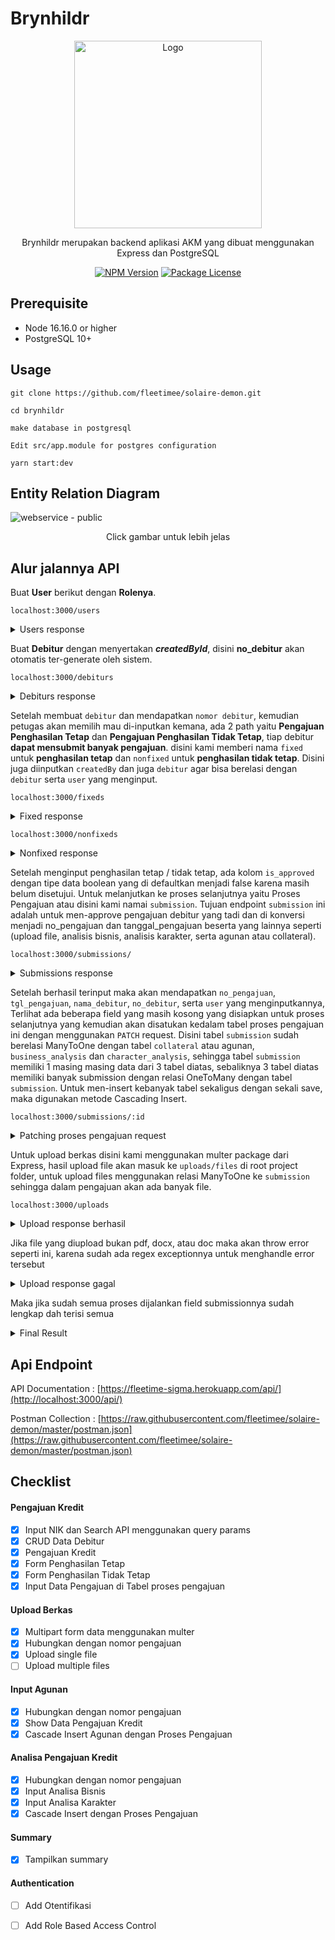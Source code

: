 # Brynhildr
<p align="center">
<a href="https://user-images.githubusercontent.com/45744788/178934617-15da5f5c-89cf-4fb1-8878-60e3dc99d4b3.png" target="blank"><img src="https://www.seekpng.com/png/full/8-82747_clipart-royalty-free-download-bonfire-clipart-watercolor-dark.png"  width="300" alt="Logo" /></a>
</p>

<p align="center">Brynhildr merupakan backend aplikasi AKM yang dibuat menggunakan Express dan PostgreSQL</p>
<p align="center">
<a href="#" target="_blank"><img src="https://img.shields.io/npm/v/@nestjs/core.svg" alt="NPM Version" /></a>
<a href="#" target="_blank"><img src="https://img.shields.io/npm/l/@nestjs/core.svg" alt="Package License" /></a>


## Prerequisite
- Node 16.16.0 or higher
- PostgreSQL 10+


## Usage
```
git clone https://github.com/fleetimee/solaire-demon.git

cd brynhildr

make database in postgresql

Edit src/app.module for postgres configuration

yarn start:dev
```
## Entity Relation Diagram
![webservice - public](https://user-images.githubusercontent.com/45744788/178937450-48649997-0f66-414f-99ef-fe662f787f56.png)

<p align="center" >Click gambar untuk lebih jelas</p>

## Alur jalannya API
Buat **User** berikut dengan **Rolenya**.

`localhost:3000/users`
<details>
  <summary>Users response</summary>

```
Request :
{
    "username": "fleetime",
    "password": "1234567890",
    "roles": [{
        "name": "Admin"
    }]
}
```
```
Response : 
{
  "id": 3,
  "username": "fleetime",
  "createdAt": "2022-07-14T08:50:45.512Z",
  "roles": [
    {
      "id": 6,
      "name": "Admin"
    }
  ],
  "createdBy": null,
  "updatedBy": null
}
```
</details>

Buat **Debitur** dengan menyertakan ***createdById***, disini **no_debitur** akan otomatis ter-generate oleh sistem.

`localhost:3000/debiturs`
<details>
<summary>Debiturs response</summary>

```
Request : 
{
    "nik": "500000",
    "nama_debitur": "Sonia Eka P",
    "alamat": "Jln Affandi No 20",
    "tempat_lahir": "Yogyakarta",
    "tanggal_lahir": "1994-11-09",
    "pekerjaan": "Customer Service",
    "agama": "Islam",
    "gender": "Perempuan",
    "no_telp": "084545245454",
    "no_seluler": "0828783232",
    "instansi": "Swasta",
    "email": "soniaekap2@gmail.com",
    "nama_ibu": "Dunno",
    "relationship": "Menikah",
    "nama_pasangan": "Novian Andika",
    "pekerjaan_pasangan": "Software Developer",
    "tgl_lahir_pasangan": "1997-09-04",
    "tempat_lahir_pasangan": "Jakarta",
    "nik_pasangan": 54545454,
    "total_income": "9999999999",
    "bidang_usaha": "Jasa Pengiriman",
    "jumlah_tanggungan": "0",
    "provinsi": "Daerah Istimewa Yogyakarta",
    "kabupaten": "Sleman",
    "kecamatan": "Depok",
    "kelurahan": "Condongcatur",
    "rt": "01",
    "rw": "05",
    "kode_pos": "14045",
    "createdBy": 3
}
```

```
Response : 
[
  {
    "id": 5,
    "no_debitur": "c7a613bb-cd08-4ec4-844b-d5b6117ce4ce",
    "nik": "500000",
    "nama_debitur": "Sonia Eka P",
    "alamat": "Jln Affandi No 20",
    "tempat_lahir": "Yogyakarta",
    "tanggal_lahir": "1994-11-09",
    "pekerjaan": "Customer Service",
    "instansi": "Swasta",
    "agama": "Islam",
    "gender": "Perempuan",
    "no_telp": "084545245454",
    "no_seluler": "0828783232",
    "email": "soniaekap2@gmail.com",
    "nama_ibu": "Dunno",
    "relationship": "Menikah",
    "nama_pasangan": "Novian Andika",
    "pekerjaan_pasangan": "Software Developer",
    "tgl_lahir_pasangan": "1997-09-04",
    "tempat_lahir_pasangan": "Jakarta",
    "nik_pasangan": 54545454,
    "total_income": "9999999999",
    "bidang_usaha": "Jasa Pengiriman",
    "jumlah_tanggungan": 0,
    "provinsi": "Daerah Istimewa Yogyakarta",
    "kabupaten": "Sleman",
    "kecamatan": "Depok",
    "kelurahan": "Condongcatur",
    "rt": 1,
    "rw": 5,
    "kode_pos": 14045,
    "nonfixed": [],
    "fixed": [],
    "createdBy": {
      "id": 3,
      "username": "fleetime",
      "password": "$2b$10$UPO7pzponNYGMELi/kXAI.miIY3qVcBeDpJR1k6VNOTHnWhrjlDNu",
      "createdAt": "2022-07-14T08:50:45.512Z"
    }
  }
]
```
</details>

Setelah membuat `debitur` dan mendapatkan `nomor debitur`, kemudian petugas akan memilih mau di-inputkan kemana, ada 2 path yaitu **Pengajuan Penghasilan Tetap** dan **Pengajuan Penghasilan Tidak Tetap**, tiap debitur **dapat mensubmit banyak pengajuan**. disini kami memberi nama `fixed` untuk **penghasilan tetap** dan `nonfixed` untuk **penghasilan tidak tetap**. Disini juga diinputkan `createdBy` dan juga `debitur` agar bisa berelasi dengan `debitur` serta `user` yang menginput.

`localhost:3000/fixeds`
<details>
<summary>Fixed response</summary>

```
Request :
{
    "jenis_pengajuan": "BARU",
    "plafon_fasilitas": "1000000",
    "jenis_penggunaan": "INVESTASI",
    "tujuan_penggunaan": "Membeli hewan qurban",
    "jangka_waktu": "5 Bulan",
    "penghasilan_pemohon": "250000",
    "potongan_gaji": "10000",
    "sisa_penghasilan": "230000",
    "nama_pejabat_penanggung_jawab": "Evil La Twin",
    "jabatan_pejabat_penanggung_jawab": "Platinum",
    "nama_pejabat_pemotong_gaji": "Eldlich",
    "jabatan_pejabat_pemotong_gaji": "Gold",
    "no_rekening": "552454212",
    "tanggal_mulai_kredit": "2022-06-11",
    "jangka_waktu_kredit": "1 Tahun",
    "plafon_kredit": "10000000",
    "debitur": "5",
    "createdBy": 3
}
```
```
Response : 
{
  "id": 33,
  "jenis_pengajuan": "BARU",
  "plafon_fasilitas": "1000000",
  "jenis_penggunaan": "INVESTASI",
  "tujuan_penggunaan": "Membeli hewan qurban",
  "jangka_waktu": "5 Bulan",
  "penghasilan_pemohon": "250000",
  "potongan_gaji": "10000",
  "sisa_penghasilan": "230000",
  "nama_pejabat_penanggung_jawab": "Evil La Twin",
  "jabatan_pejabat_penanggung_jawab": "Platinum",
  "nama_pejabat_pemotong_gaji": "Eldlich",
  "jabatan_pejabat_pemotong_gaji": "Gold",
  "no_rekening": "552454212",
  "plafon_kredit": "10000000",
  "tanggal_mulai_kredit": "2022-06-11",
  "jangka_waktu_kredit": "1 Tahun",
  "is_approved": false,
  "submission": [],
  "debitur": {
    "id": 5,
    "no_debitur": "c7a613bb-cd08-4ec4-844b-d5b6117ce4ce",
    "nama_debitur": "Sonia Eka P"
  },
  "createdBy": {
    "id": 3,
    "username": "fleetime"
  }
}
```
</details>

`localhost:3000/nonfixeds`
<details>
<summary>Nonfixed response</summary>

```
Request : 
{
    "jenis_pengajuan": "ADENDUM",
    "plafon_fasilitas": 2500,
    "jenis_penggunaan": "KONSUMSI",
    "tujuan_penggunaan": "Bermain Slot",
    "jangka_waktu": "6 Bulan",
    "no_rekening": 8545454545,
    "plafon_kredit": 2001000,
    "tanggal_mulai_kredit": "2022-05-21",
    "jangka_waktu_kredit": "8 Bulan",
    "debitur": 5,
    "createdBy": 3
}
```

```
Response :
{
  "id": 27,
  "jenis_pengajuan": "ADENDUM",
  "plafon_fasilitas": "2500",
  "jenis_penggunaan": "KONSUMSI",
  "tujuan_penggunaan": "Bermain Slot",
  "jangka_waktu": "6 Bulan",
  "no_rekening": "8545454545",
  "plafon_kredit": "2001000",
  "tanggal_mulai_kredit": "2022-05-21",
  "jangka_waktu_kredit": "8 Bulan",
  "is_approved": false,
  "debitur": {
    "id": 5,
    "no_debitur": "c7a613bb-cd08-4ec4-844b-d5b6117ce4ce",
    "nama_debitur": "Sonia Eka P"
  },
  "submission": [],
  "createdBy": {
    "id": 3,
    "username": "fleetime"
  },
  "updatedBy": null
} 
```
</details>

Setelah menginput penghasilan tetap / tidak tetap, ada kolom `is_approved` dengan tipe data boolean yang di defaultkan menjadi false karena masih belum disetujui. Untuk melanjutkan ke proses selanjutnya yaitu Proses Pengajuan atau disini kami namai `submission`. Tujuan endpoint `submission` ini adalah untuk men-approve pengajuan debitur yang tadi dan di konversi menjadi no_pengajuan dan tanggal_pengajuan beserta yang lainnya seperti (upload file, analisis bisnis, analisis karakter, serta agunan atau collateral).

`localhost:3000/submissions/`
<details>
<summary>Submissions response</summary>

```
Request :
{
    "createdBy": 3,
    "fixed": [{
        "id": 33,
        "is_approved": true
    }]
}
```

```
Response : 
{
  "id": 10,
  "no_pengajuan": "2970316707",
  "tgl_pengajuan": "2022-07-14",
  "nonfixed": [],
  "fixed": [
    {
      "id": 33,
      "jenis_pengajuan": "BARU",
      "plafon_fasilitas": "1000000",
      "jenis_penggunaan": "INVESTASI",
      "tujuan_penggunaan": "Membeli hewan qurban",
      "jangka_waktu": "5 Bulan",
      "penghasilan_pemohon": "250000",
      "potongan_gaji": "10000",
      "sisa_penghasilan": "230000",
      "nama_pejabat_penanggung_jawab": "Evil La Twin",
      "jabatan_pejabat_penanggung_jawab": "Platinum",
      "nama_pejabat_pemotong_gaji": "Eldlich",
      "jabatan_pejabat_pemotong_gaji": "Gold",
      "no_rekening": "552454212",
      "plafon_kredit": "10000000",
      "tanggal_mulai_kredit": "2022-06-11",
      "jangka_waktu_kredit": "1 Tahun",
      "is_approved": true,
      "debitur": {
        "id": 5,
        "no_debitur": "c7a613bb-cd08-4ec4-844b-d5b6117ce4ce",
        "nik": "500000",
        "nama_debitur": "Sonia Eka P"
      }
    }
  ],
  "collateral": null,
  "business_analysis": null,
  "character_analysis": null,
  "uploads": [],
  "createdBy": {
    "id": 3,
    "username": "fleetime"
  }
}
```
</details>

Setelah berhasil terinput maka akan mendapatkan `no_pengajuan`, `tgl_pengajuan`, `nama_debitur`, `no_debitur`, serta `user` yang menginputkannya, Terlihat ada beberapa field yang masih kosong yang disiapkan untuk proses selanjutnya yang kemudian akan disatukan kedalam tabel proses pengajuan ini dengan menggunakan `PATCH` request. Disini tabel `submission` sudah berelasi ManyToOne dengan tabel `collateral` atau agunan, `business_analysis` dan `character_analysis`, sehingga tabel `submission` memiliki 1 masing masing data dari 3 tabel diatas, sebaliknya 3 tabel diatas memiliki banyak submission dengan relasi OneToMany dengan tabel `submission`. Untuk men-insert kebanyak tabel sekaligus dengan sekali save, maka digunakan metode Cascading Insert.

`localhost:3000/submissions/:id`
<details>
<summary>Patching proses pengajuan request</summary>

```
Request : 
{
    "character_analysis": {
        "ulet_dalam_bisnis": 75,
        "flexible_kaku": 65,
        "kreatif_inovatif": 87,
        "jujur_dlm_bisnis": 95,
        "deskripsi_karakter": "Consequat erat rebum odio est sit dolor sea amet sed eirmod ipsum eu eirmod dolor no et ut invidunt nostrud est stet euismod clita voluptua tempor ipsum rebum et sit consetetur tempor tation kasd dolore erat diam labore sed eirmod feugiat et vero adipiscing diam consequat sanctus ut enim voluptua",
        "createdById": 3
    },
    "collateral": {
        "barang_agunan": "Mobil",
        "asuransi": "takimata iriure erat nulla est lobortis volutpat kasd",
        "nilai_agunan": 100000,
        "bukti_agunan": "Lorem ipsum",
        "ijin_milik": "magna hendrerit labore velit placerat",
        "deskripsi_agunan": "Consetetur ut sed ut feugait dolor labore eirmod est magna sadipscing elitr labore ipsum labore sanctus nonumy velit magna takimata invidunt magna hendrerit labore velit placerat no dolore dolores diam et sadipscing commodo voluptua consequat gubergren voluptua takimata elitr amet et amet no voluptua in stet doming nulla et sanctus",
        "createdBy": 3
    },
    "business_analysis": {
        "omset_penjualan": "erat nulla est lobortis volutpat kasd",
        "harga_bersaing": "lorem lorem delenit ut dolore et",
        "persaingan": "sed at et elitr at sadipscing",
        "lokasi": "strategis",
        "kualitas": "bagus",
        "deskripsi_bisnis": "Kasd accusam sea accusam iriure enim est elitr et sed sadipscing veniam nonumy lorem nonumy illum gubergren quod vel sea aliquam consetetur imperdiet aliquip et tempor tempor ut diam ipsum rebum sadipscing et stet option iriure voluptua sed sed consetetur nonumy sit consetetur takimata rebum amet clita ex et consetetur",
        "createdBy": 3
    }
    
}
```
```
Response : 
{
  "id": 10,
  "no_pengajuan": "2970316707",
  "tgl_pengajuan": "2022-07-14",
  "nonfixed": [],
  "fixed": [
    {
      "id": 33,
      "jenis_pengajuan": "BARU",
      "plafon_fasilitas": "1000000",
      "jenis_penggunaan": "INVESTASI",
      "tujuan_penggunaan": "Membeli hewan qurban",
      "jangka_waktu": "5 Bulan",
      "penghasilan_pemohon": "250000",
      "potongan_gaji": "10000",
      "sisa_penghasilan": "230000",
      "nama_pejabat_penanggung_jawab": "Evil La Twin",
      "jabatan_pejabat_penanggung_jawab": "Platinum",
      "nama_pejabat_pemotong_gaji": "Eldlich",
      "jabatan_pejabat_pemotong_gaji": "Gold",
      "no_rekening": "552454212",
      "plafon_kredit": "10000000",
      "tanggal_mulai_kredit": "2022-06-11",
      "jangka_waktu_kredit": "1 Tahun",
      "is_approved": true,
      "debitur": {
        "id": 5,
        "no_debitur": "c7a613bb-cd08-4ec4-844b-d5b6117ce4ce",
        "nik": "500000",
        "nama_debitur": "Sonia Eka P"
      }
    }
  ],
  "collateral": {
    "id": 7,
    "barang_agunan": "Mobil",
    "asuransi": "takimata iriure erat nulla est lobortis volutpat kasd",
    "nilai_agunan": "100000",
    "bukti_agunan": "Lorem ipsum",
    "ijin_milik": "magna hendrerit labore velit placerat",
    "deskripsi_agunan": "Consetetur ut sed ut feugait dolor labore eirmod est magna sadipscing elitr labore ipsum labore sanctus nonumy velit magna takimata invidunt magna hendrerit labore velit placerat no dolore dolores diam et sadipscing commodo voluptua consequat gubergren voluptua takimata elitr amet et amet no voluptua in stet doming nulla et sanctus",
    "created_at": "2022-07-15T01:28:59.231Z",
    "updated_at": "2022-07-15T01:28:59.231Z"
  },
  "business_analysis": {
    "id": 4,
    "omset_penjualan": "erat nulla est lobortis volutpat kasd",
    "harga_bersaing": "lorem lorem delenit ut dolore et",
    "persaingan": "sed at et elitr at sadipscing",
    "lokasi": "strategis",
    "kualitas": "bagus",
    "deskripsi_bisnis": "Kasd accusam sea accusam iriure enim est elitr et sed sadipscing veniam nonumy lorem nonumy illum gubergren quod vel sea aliquam consetetur imperdiet aliquip et tempor tempor ut diam ipsum rebum sadipscing et stet option iriure voluptua sed sed consetetur nonumy sit consetetur takimata rebum amet clita ex et consetetur"
  },
  "character_analysis": {
    "id": 22,
    "ulet_dalam_bisnis": 75,
    "flexible_kaku": 65,
    "kreatif_inovatif": 87,
    "jujur_dlm_bisnis": 95,
    "deskripsi_karakter": "Consequat erat rebum odio est sit dolor sea amet sed eirmod ipsum eu eirmod dolor no et ut invidunt nostrud est stet euismod clita voluptua tempor ipsum rebum et sit consetetur tempor tation kasd dolore erat diam labore sed eirmod feugiat et vero adipiscing diam consequat sanctus ut enim voluptua"
  },
  "uploads": [],
  "createdBy": {
    "id": 3,
    "username": "fleetime"
  }
}
```

</details>

Untuk upload berkas disini kami menggunakan multer package dari Express, hasil upload file akan masuk ke `uploads/files` di root project folder, untuk upload files menggunakan relasi ManyToOne ke `submission` sehingga dalam pengajuan akan ada banyak file.

`localhost:3000/uploads`
<details>
<summary>Upload response berhasil</summary>

```
Request : 
```
![image](https://user-images.githubusercontent.com/45744788/179131426-b745a309-0299-4115-a157-1fa6754300ef.png)

```
Response : 
{
  "message": "File berhasil diupload",
  "filePath": "http://localhost:3000/uploads/files/04d70b1013910a34d1491051c32826a5183.pdf"
}
```

</details>

Jika file yang diupload bukan pdf, docx, atau doc maka akan throw error seperti ini, karena sudah ada regex exceptionnya untuk menghandle error tersebut
<details>
<summary>Upload response gagal</summary>

![image](https://user-images.githubusercontent.com/45744788/179132373-88794f01-5783-4bae-94d0-defc20d86e4b.png)

```
Response : 
{
  "statusCode": 400,
  "message": "File bukan pdf/docx/doc",
  "error": "Bad Request"
}
```
</details>

Maka jika sudah semua proses dijalankan field submissionnya sudah lengkap dah terisi semua
<details>
<summary>Final Result</summary>

```
{
  "data": [
    {
      "id": 10,
      "no_pengajuan": "2970316707",
      "tgl_pengajuan": "2022-07-14",
      "nonfixed": [],
      "fixed": [
        {
          "id": 33,
          "jenis_pengajuan": "BARU",
          "plafon_fasilitas": "1000000",
          "jenis_penggunaan": "INVESTASI",
          "tujuan_penggunaan": "Membeli hewan qurban",
          "jangka_waktu": "5 Bulan",
          "penghasilan_pemohon": "250000",
          "potongan_gaji": "10000",
          "sisa_penghasilan": "230000",
          "nama_pejabat_penanggung_jawab": "Evil La Twin",
          "jabatan_pejabat_penanggung_jawab": "Platinum",
          "nama_pejabat_pemotong_gaji": "Eldlich",
          "jabatan_pejabat_pemotong_gaji": "Gold",
          "no_rekening": "552454212",
          "plafon_kredit": "10000000",
          "tanggal_mulai_kredit": "2022-06-11",
          "jangka_waktu_kredit": "1 Tahun",
          "is_approved": true,
          "debitur": {
            "id": 5,
            "no_debitur": "c7a613bb-cd08-4ec4-844b-d5b6117ce4ce",
            "nik": "500000",
            "nama_debitur": "Sonia Eka P"
          }
        }
      ],
      "collateral": {
        "id": 7,
        "barang_agunan": "Mobil",
        "asuransi": "takimata iriure erat nulla est lobortis volutpat kasd",
        "nilai_agunan": "100000",
        "bukti_agunan": "Lorem ipsum",
        "ijin_milik": "magna hendrerit labore velit placerat",
        "deskripsi_agunan": "Consetetur ut sed ut feugait dolor labore eirmod est magna sadipscing elitr labore ipsum labore sanctus nonumy velit magna takimata invidunt magna hendrerit labore velit placerat no dolore dolores diam et sadipscing commodo voluptua consequat gubergren voluptua takimata elitr amet et amet no voluptua in stet doming nulla et sanctus",
        "created_at": "2022-07-15T01:28:59.231Z",
        "updated_at": "2022-07-15T01:28:59.231Z"
      },
      "business_analysis": {
        "id": 4,
        "omset_penjualan": "erat nulla est lobortis volutpat kasd",
        "harga_bersaing": "lorem lorem delenit ut dolore et",
        "persaingan": "sed at et elitr at sadipscing",
        "lokasi": "strategis",
        "kualitas": "bagus",
        "deskripsi_bisnis": "Kasd accusam sea accusam iriure enim est elitr et sed sadipscing veniam nonumy lorem nonumy illum gubergren quod vel sea aliquam consetetur imperdiet aliquip et tempor tempor ut diam ipsum rebum sadipscing et stet option iriure voluptua sed sed consetetur nonumy sit consetetur takimata rebum amet clita ex et consetetur"
      },
      "character_analysis": {
        "id": 22,
        "ulet_dalam_bisnis": 75,
        "flexible_kaku": 65,
        "kreatif_inovatif": 87,
        "jujur_dlm_bisnis": 95,
        "deskripsi_karakter": "Consequat erat rebum odio est sit dolor sea amet sed eirmod ipsum eu eirmod dolor no et ut invidunt nostrud est stet euismod clita voluptua tempor ipsum rebum et sit consetetur tempor tation kasd dolore erat diam labore sed eirmod feugiat et vero adipiscing diam consequat sanctus ut enim voluptua"
      },
      "uploads": [
        {
          "id": 17,
          "files": "109c9c499bcca584a4f103d202cfde7e78.pdf",
          "createdDate": "2022-07-15T01:56:58.616Z",
          "updatedDate": "2022-07-15T01:56:58.616Z"
        },
        {
          "id": 18,
          "files": "04d70b1013910a34d1491051c32826a5183.pdf",
          "createdDate": "2022-07-15T02:03:34.130Z",
          "updatedDate": "2022-07-15T02:03:34.130Z"
        }
      ],
      "createdBy": {
        "id": 3,
        "username": "fleetime"
      }
    }
  ],
  "count": 1,
  "total": 1,
  "page": 1,
  "pageCount": 1
}
```
</details>




## Api Endpoint

API Documentation : [https://fleetime-sigma.herokuapp.com/api/](http://localhost:3000/api/)

Postman Collection :  [https://raw.githubusercontent.com/fleetimee/solaire-demon/master/postman.json](https://raw.githubusercontent.com/fleetimee/solaire-demon/master/postman.json)

## Checklist

#### Pengajuan Kredit
- [x] Input NIK dan Search API menggunakan query params
- [x] CRUD Data Debitur
- [x] Pengajuan Kredit
- [x] Form Penghasilan Tetap
- [x] Form Penghasilan Tidak Tetap
- [x] Input Data Pengajuan di Tabel proses pengajuan

#### Upload Berkas
- [x] Multipart form data menggunakan multer
- [x] Hubungkan dengan nomor pengajuan
- [x] Upload single file
- [ ] Upload multiple files

#### Input Agunan 
- [x] Hubungkan dengan nomor pengajuan
- [x] Show Data Pengajuan Kredit 
- [x] Cascade Insert Agunan dengan Proses Pengajuan

#### Analisa Pengajuan Kredit
- [x] Hubungkan dengan nomor pengajuan
- [x] Input Analisa Bisnis
- [x] Input Analisa Karakter
- [x] Cascade Insert dengan Proses Pengajuan

#### Summary
- [x] Tampilkan summary

#### Authentication
- [ ] Add Otentifikasi 
- [ ] Add Role Based Access Control

